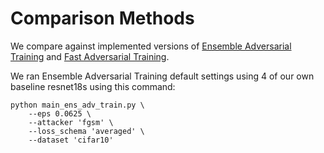 # Comparison Methods

We compare against implemented versions of [Ensemble Adversarial Training](https://github.com/JZ-LIANG/Ensemble-Adversarial-Training) and [Fast Adversarial Training](https://github.com/locuslab/fast_adversarial).

We ran Ensemble Adversarial Training default settings using 4 of our own baseline resnet18s using this command:

```
python main_ens_adv_train.py \
    --eps 0.0625 \
    --attacker 'fgsm' \
    --loss_schema 'averaged' \
    --dataset 'cifar10'
```